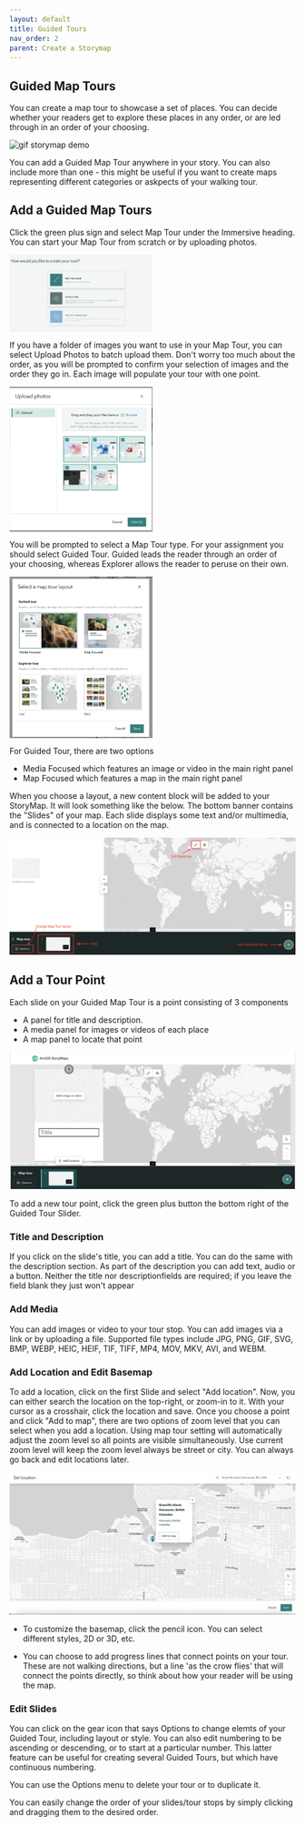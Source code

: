 ```yaml
---
layout: default
title: Guided Tours
nav_order: 2
parent: Create a Storymap
---
```


## Guided Map Tours

You can create a map tour to showcase a set of places. You can decide whether your readers get to explore these places in any order, or are led through in an order of your choosing. 

![gif storymap demo](./images/storymap-maptour_20250409.gif)

You can add a Guided Map Tour anywhere in your story. You can also include more than one - this might be useful if you want to create maps representing different categories or askpects of your walking tour.

## Add a Guided Map Tours
Click the green plus sign and select Map Tour under the Immersive heading. You can start your Map Tour from scratch or by uploading photos.

<img src="images/storymap_guidedtour1.png" style="width:50%" align="middle">

If you have a folder of images you want to use in your Map Tour, you can select Upload Photos to batch upload them. Don't worry too much about the order, as you will be prompted to confirm your selection of images and the order they go in. Each image will populate your tour with one point. 

<img src="images/storymap_photoupload.png" style="width:50%" align="middle">

You will be prompted to select a Map Tour type. For your assignment you should select Guided Tour. Guided leads the reader through an order of your choosing, whereas Explorer allows the reader to peruse on their own. 

<img src="images/storymap_guidedtour2.png" style="width:50%" align="middle">

For Guided Tour, there are two options
- Media Focused which features an image or video in the main right panel
- Map Focused which features a map in the main right panel

When you choose a layout, a new content block will be added to your StoryMap. It will look something like the below. The bottom banner contains the "Slides" of your map. Each slide displays some text and/or multimedia, and is connected to a location on the map. 

![map tour content block](images/maptour_20250409.png)

## Add a Tour Point
Each slide on your Guided Map Tour is a point consisting of 3 components
- A panel for title and description. 
- A media panel for images or videos of each place
- A map panel to locate that point

![map tour content block](images/storymap_guidedtour3.png)

To add a new tour point, click the green plus button the bottom right of the Guided Tour Slider. 

### Title and Description

If you click on the slide's title, you can add a title. You can do the same with the description section. As part of the description you can add text, audio or a button. Neither the title nor descriptionfields are required; if you leave the field blank they just won't appear

### Add Media

You can add images or video to your tour stop. You can add images via a link or by uploading a file. Supported file types include JPG, PNG, GIF, SVG, BMP, WEBP, HEIC, HEIF, TIF, TIFF, MP4, MOV, MKV, AVI, and WEBM.

### Add Location and Edit Basemap

To add a location, click on the first Slide and select "Add location". Now, you can either search the location on the top-right, or zoom-in to it. With your cursor as a crosshair, click the location and save. Once you choose a point and click "Add to map", there are two options of zoom level that you can select when you add a location. Using map tour setting will automatically adjust the zoom level so all points are visible simultaneously. Use current zoom level will keep the zoom level always be street or city. You can always go back and edit locations later. 

![map tour add location](images/maptour-location_20250409.png)

- To customize the basemap, click the pencil icon. You can select different styles, 2D or 3D, etc.

- You can choose to add progress lines that connect points on your tour. These are not walking directions, but a line 'as the crow flies' that will connect the points directly, so think about how your reader will be using the map. 

### Edit Slides
You can click on the gear icon that says Options to change elemts of your Guided Tour, including layout or style. You can also edit numbering to be ascending or descending, or to start at a particular number. This latter feature can be useful for creating several Guided Tours, but which have continuous numbering.

You can use the Options menu to delete your tour or to duplicate it. 

You can easily change the order of your slides/tour stops by simply clicking and dragging them to the desired order.

